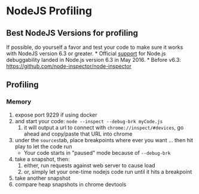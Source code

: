 # NodeJS Profiling

## Best NodeJS Versions for profiling 
If possible, do yourself a favor and test your code to make sure it works with NodeJS version 6.3 or greater.
    * Official [support](https://medium.com/@paul_irish/debugging-node-js-nightlies-with-chrome-devtools-7c4a1b95ae27) for Node.js debuggability landed in Node.js version 6.3 in May 2016.
    * Before v6.3: https://github.com/node-inspector/node-inspector
    
## Profiling

### Memory

1. expose port 9229 if using docker
1. and start your code: `node --inspect --debug-brk myCode.js`
    1. it will output a url to connect with `chrome://inspect/#devices`, go ahead and copy/paste that URL into chrome
1. under the `sources`tab, place breakpoints where ever you want ... then hit play to let the code run
    * Your code starts in "paused" mode because of `--debug-brk`
1. take a snapshot, then:
    1. either, run requests against web server to cause load
    2. or, simply let your one-time nodejs code run until it hits a breakpoint
1. take another snapshot
1. compare heap snapshots in chrome devtools